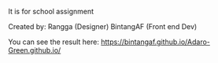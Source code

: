 It is for school assignment

Created by:
Rangga (Designer)
BintangAF (Front end Dev)

You can see the result here:
https://bintangaf.github.io/Adaro-Green.github.io/
